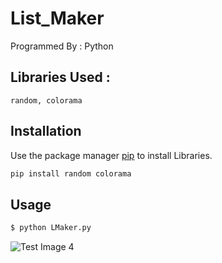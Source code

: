 # List_Maker

Programmed By : Python
## Libraries Used :
```random, colorama```

## Installation
Use the package manager [pip](https://pip.pypa.io/en/stable/) to install Libraries.

```bash
pip install random colorama
```


## Usage
```python
$ python LMaker.py
```
![Test Image 4]()